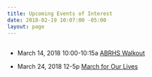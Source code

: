 ```yaml
---
title: Upcoming Events of Interest
date: 2018-02-19 10:07:00 -05:00
layout: page
---
```


## 

* March 14, 2018 10:00-10:15a  [ABRHS Walkout](https://actionnetwork.org/events/abrhs-walkout)


* March 24, 2018 12-5p [March for Our Lives](https://www.facebook.com/events/1607397545975790/permalink/1608185985896946/)